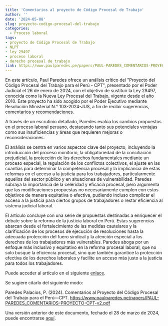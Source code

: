 ```yaml
---
title: 'Comentarios al proyecto de Código Procesal de Trabajo'
author: ''
date: '2024-05-08'
slug: proyecto-codigo-procesal-del-trabajo
categories:
  - Proceso laboral
tags:
- proyecto de Código Procesal de Trabajo
- NLPT
- ley 29497
- proceso laboral
- derecho procesal de trabajo
link: https://www.paulparedes.pe/papers/PAUL-PAREDES_COMENTARIOS-PROYECTO-CPT.pdf
---
```


En este artículo, Paul Paredes ofrece un análisis crítico del "Proyecto del Código Procesal del Trabajo para el Perú - CPT", presentado por el Poder Judicial el 26 de enero de 2024, con el objetivo de sustituir la Ley 29497, conocida como la Nueva Ley Procesal del Trabajo, vigente desde el año 2010. Este proyecto ha sido acogido por el Poder Ejecutivo mediante Resolución Ministerial N.° 103-2024-JUS, a fin de recibir sugerencias, comentarios y recomendaciones.

A través de un escrutinio detallado, Paredes evalúa los cambios propuestos en el proceso laboral peruano, destacando tanto sus potenciales ventajas como sus insuficiencias y áreas que requieren mejoras o reconsideraciones.

El análisis se centra en varios aspectos clave del proyecto, incluyendo la introducción del proceso monitorio, la obligatoriedad de la conciliación prejudicial, la protección de los derechos fundamentales mediante un proceso especial, la regulación de los conflictos colectivos, el ajuste en las cuantías para determinar la competencia procesal y la implicancia de estas reformas en el acceso a la justicia para los trabajadores, particularmente aquellos del sector público y en situaciones de vulnerabilidad. Paredes subraya la importancia de la celeridad y eficacia procesal, pero argumenta que las modificaciones propuestas no necesariamente cumplen con estos objetivos de manera equitativa o efectiva, pudiendo incluso complicar el acceso a la justicia para ciertos grupos de trabajadores o restar eficiencia al sistema judicial laboral.

El artículo concluye con una serie de propuestas destinadas a enriquecer el debate sobre la reforma de la justicia laboral en Perú. Estas sugerencias abarcan desde el fortalecimiento de las medidas cautelares y la clarificación de los procesos de ejecución de resoluciones hasta la adecuada protección del fuero sindical y la atención especial a los derechos de los trabajadores más vulnerables. Paredes aboga por un enfoque más inclusivo y equitativo en la reforma procesal laboral, que no solo busque la eficiencia procesal, sino que también garantice la protección efectiva de los derechos laborales y facilite un acceso más justo a la justicia para todos los trabajadores.

Puede acceder al artículo en el siguiente [enlace](https://www.paulparedes.pe/papers/PAUL-PAREDES_COMENTARIOS-PROYECTO-CPT-v2.pdf).

Se sugiere citarlo del siguiente modo:

Paredes Palacios, P. (2024). Comentarios al Proyecto del Código Procesal del Trabajo para el Perú—CPT. https://www.paulparedes.pe/papers/PAUL-PAREDES_COMENTARIOS-PROYECTO-CPT-v2.pdf

Una versión anterior de este documento, fechado el 28 de marzo de 2024, puede encontrarse [aquí](https://www.paulparedes.pe/papers/PAUL-PAREDES_COMENTARIOS-PROYECTO-CPT.pdf).

